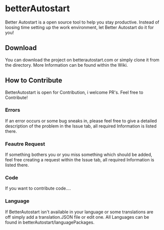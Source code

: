 # betterAutostart
Better Autostart is a open source tool to help you stay productive. Instead of loosing time setting up the work environment, let Better Autostart do it for you!


## Download
You can download the project on betterautostart.com or simply clone it from the directory. More Information can be found within the Wiki.


## How to Contribute
BetterAutostart is open for Contribution, i welcome PR's. Feel free to Contribute!

### Errors
If an error occurs or some bug sneaks in, please feel free to give a detailed description of the problem in the Issue tab, all required Information is listed there.

### Feautre Request
If something bothers you or you miss something which should be added, feel free creating a request within the Issue tab, all required Information is listed there.

### Code
If you want to contribute code....

### Language
If BetterAutostart isn't available in your language or some translations are off simply add a translation.JSON file or edit one.
All Languages can be found in betterAutostart/languagePackages.
